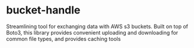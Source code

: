 # bucket-handle
Streamlining tool for exchanging data with AWS s3 buckets. Built on top of Boto3, this library provides convenient uploading and downloading for common file types, and provides caching tools
